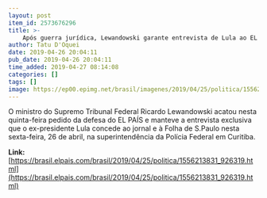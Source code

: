 ```yaml
---
layout: post
item_id: 2573676296
title: >-
    Após guerra jurídica, Lewandowski garante entrevista de Lula ao EL PAÍS
author: Tatu D'Oquei
date: 2019-04-26 20:04:11
pub_date: 2019-04-26 20:04:11
time_added: 2019-04-27 08:14:08
categories: []
tags: []
image: https://ep00.epimg.net/brasil/imagenes/2019/04/25/politica/1556213831_926319_1556213989_rrss_normal.jpg
---
```


O ministro do Supremo Tribunal Federal Ricardo Lewandowski acatou nesta quinta-feira pedido da defesa do EL PAÍS e manteve a entrevista exclusiva que o ex-presidente Lula concede ao jornal e à Folha de S.Paulo nesta sexta-feira, 26 de abril, na superintendência da Polícia Federal em Curitiba.

**Link:** [https://brasil.elpais.com/brasil/2019/04/25/politica/1556213831_926319.html](https://brasil.elpais.com/brasil/2019/04/25/politica/1556213831_926319.html)

